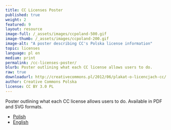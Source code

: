 ```yaml
---
title: CC Licenses Poster
published: true
weight: 2
featured: 9
layout: resource
image-full: /_assets/images/ccpoland-500.gif
image-thumb: /_assets/images/ccpoland-200.gif
image-alt: "A poster describing CC's Polska license information"
topic: licenses
language: pl en
medium: print
permalink: /cc-licenses-poster/
blurb: Poster outlining what each CC license allows users to do.
raw: true
downloadurl: http://creativecommons.pl/2012/06/plakat-o-licencjach-cc/
author: Creative Commons Polska
license: CC BY 3.0 PL
---
```


Poster outlining what each CC license allows users to do. Available in PDF and
SVG formats.

- [Polish](http://creativecommons.pl/2012/06/plakat-o-licencjach-cc/)
- [English](http://creativecommons.pl/2012/06/open-poster-about-cc-licenses/)

